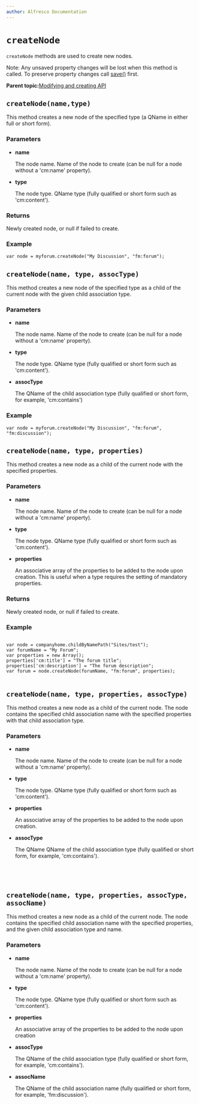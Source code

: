 ```yaml
---
author: Alfresco Documentation
---
```


# `createNode`

`createNode` methods are used to create new nodes.

Note: Any unsaved property changes will be lost when this method is called. To preserve property changes call [save\(\)](API-JS-node-save.md) first.

**Parent topic:**[Modifying and creating API](../references/API-JS-ModifyCreate.md)

## `createNode(name,type)`

This method creates a new node of the specified type \(a QName in either full or short form\).

### Parameters

-   **name**

    The node name. Name of the node to create \(can be null for a node without a 'cm:name' property\).

-   **type**

    The node type. QName type \(fully qualified or short form such as 'cm:content'\).


### Returns

Newly created node, or null if failed to create.

### Example

`var node = myforum.createNode("My Discussion", "fm:forum");`

## `createNode(name, type, assocType)`

This method creates a new node of the specified type as a child of the current node with the given child association type.

### Parameters

-   **name**

    The node name. Name of the node to create \(can be null for a node without a 'cm:name' property\).

-   **type**

    The node type. QName type \(fully qualified or short form such as 'cm:content'\).

-   **assocType**

    The QName of the child association type \(fully qualified or short form, for example, 'cm:contains'\)


### Example

`var node = myforum.createNode("My Discussion", "fm:forum", "fm:discussion");`

## `createNode(name, type, properties)`

This method creates a new node as a child of the current node with the specified properties.

### Parameters

-   **name**

    The node name. Name of the node to create \(can be null for a node without a 'cm:name' property\).

-   **type**

    The node type. QName type \(fully qualified or short form such as 'cm:content'\).

-   **properties**

    An associative array of the properties to be added to the node upon creation. This is useful when a type requires the setting of mandatory properties.


### Returns

Newly created node, or null if failed to create.

### Example

```

var node = companyhome.childByNamePath("Sites/test"); 
var forumName = "My Forum";
var properties = new Array();
properties['cm:title'] = "The forum title";
properties['cm:description'] = "The forum description";
var forum = node.createNode(forumName, "fm:forum", properties);   
        
```

## `createNode(name, type, properties, assocType)`

This method creates a new node as a child of the current node. The node contains the specified child association name with the specified properties with that child association type.

### Parameters

-   **name**

    The node name. Name of the node to create \(can be null for a node without a 'cm:name' property\).

-   **type**

    The node type. QName type \(fully qualified or short form such as 'cm:content'\).

-   **properties**

    An associative array of the properties to be added to the node upon creation.

-   **assocType**

    The QName QName of the child association type \(fully qualified or short form, for example, 'cm:contains'\).


```


        
```

## `createNode(name, type, properties, assocType, assocName)`

This method creates a new node as a child of the current node. The node contains the specified child association name with the specified properties, and the given child association type and name.

### Parameters

-   **name**

    The node name. Name of the node to create \(can be null for a node without a 'cm:name' property\).

-   **type**

    The node type. QName type \(fully qualified or short form such as 'cm:content'\).

-   **properties**

    An associative array of the properties to be added to the node upon creation

-   **assocType**

    The QName of the child association type \(fully qualified or short form, for example, 'cm:contains'\).

-   **assocName**

    The QName of the child association name \(fully qualified or short form, for example, 'fm:discussion'\).


```


        
```

